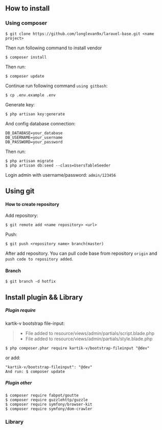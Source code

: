 ## How to install

### Using composer
    $ git clone https://github.com/longlevan9x/laravel-base.git <name project>
    
Then run following command to install vendor

    $ composer install
Then run:
 
    $ composer update 

Continue run following command `using gitbash`:

    $ cp .env.example .env

Generate key:

    $ php artisan key:generate 
    
And config database connection:
    
    DB_DATABASE=your_database
    DB_USERNAME=your_username
    DB_PASSWORD=your_password

Then run:

    $ php artisan migrate
    $ php artisan db:seed --class=UsersTableSeeder
   
Login  admin with username/password: `admin/123456`
## Using git
#### How to create repository
Add repository:
    
    $ git remote add <name repository> <url>
    
Push: 
    
    $ git push <repository name> branch(master)
    
After add repository. You can pull code base from repository `origin` and `push code to repository added`.

#### Branch

    $ git branch -d hotfix 
## Install plugin && Library
##### Plugin require
kartik-v bootstrap file-input:
> - File added to resource/views/admin/partials/script.blade.php  
> - File added to resource/views/admin/partials/style.blade.php  

    $ php composer.phar require kartik-v/bootstrap-fileinput "@dev"
    
or add:

    "kartik-v/bootstrap-fileinput": "@dev"
    And run: $ composer update 
     
##### Plugin other
    $ composer require fabpot/goutte
    $ composer require guzzlehttp/guzzle
    $ composer require symfony/browser-kit
    $ composer require symfony/dom-crawler
    
### Library